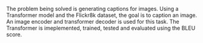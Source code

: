 The problem being solved is generating captions for images. Using a Transformer model and the Flickr8k dataset, the goal is to caption an image. An image encoder and transformer decoder is used for this task. The Transformer is imeplemented, trained, tested and evaluated using the BLEU score.
